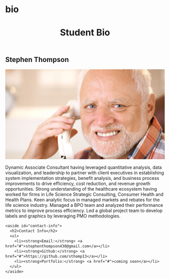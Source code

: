 # bio
<!DOCTYPE html>

<!-- CSS Stylesheets with Relative Paths -->

<html lang="en-us">
<head>
  <meta charset="UTF-8">
  <title>CSS Stylesheets with Relative Paths</title>

  <!-- This line is money! It points your HTML to the CSS file. -->
  <!-- Notice the "relative" pathway? It matches a file inside our current directory's "assets" folder. Open it to see our style rules. -->
  <link rel="stylesheet" type="text/css" href="style.css">
</head>

<body>

  <header>
    <h1>Student Bio</h1>
  </header>

  <main class="container">
    <section id="main-bio">
      <section id="figure">
        <h2 id="bio-name">Stephen Thompson</h2>
        <img id="bio-image" src="image.jpg" alt="Your Name">
      </section>
      <p>Dynamic Associate Consultant having leveraged quantitative analysis, data visualization, and leadership to partner with client executives in establishing system implementation strategies, benefit analysis, and business process improvements to drive efficiency, cost reduction, and revenue growth opportunities. Strong understanding of the healthcare ecosystem having worked for firms in Life Science Strategic Consulting, Consumer Health and Health Plans. Keen analytic focus in managed markets and rebates for the life science industry. Managed a BPO team and analyzed their performance metrics to improve process efficiency. Led a global project team to develop labels and graphics by leveraging PMO methodologies.</a></p>
    </section>

    <aside id="contact-info">
      <h2>Contact Info</h2>
      <ul>
        <li><strong>Email:</strong> <a href="#">stephenthompson430@gmail.com</a></li>
        <li><strong>Github:</strong> <a href="#">https://github.com/sthomp13</a></li>
        <li><strong>Portfolio:</strong> <a href="#">coming soon</a></li>
      </ul>
    </aside>
  </main>

</body>

</html>
